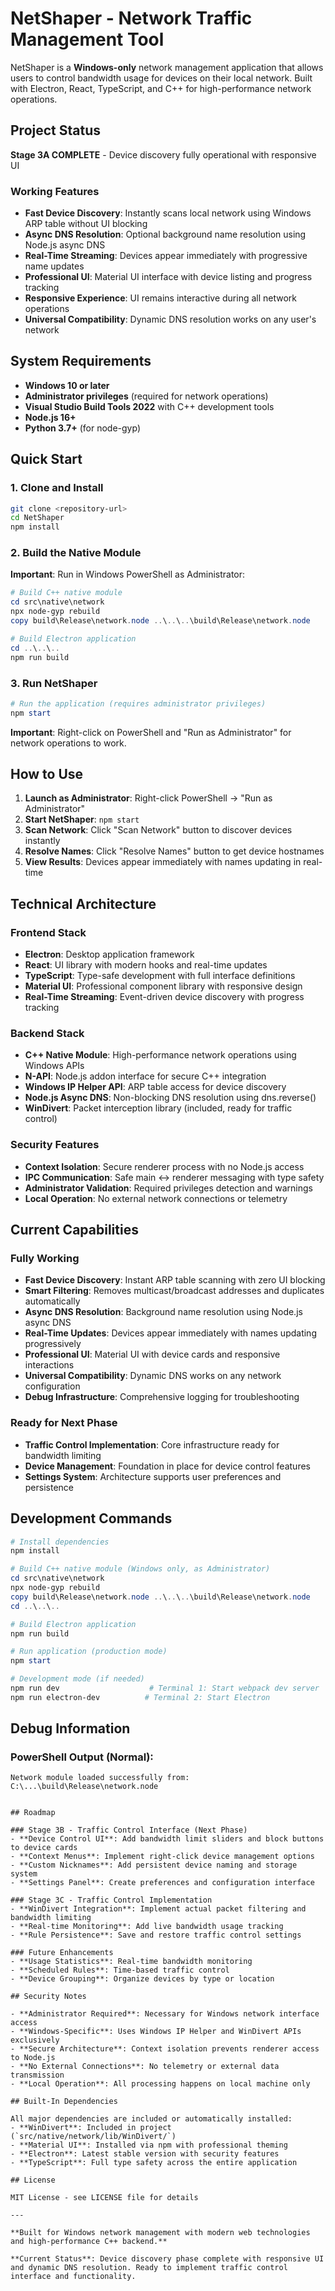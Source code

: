 # NetShaper - Network Traffic Management Tool

NetShaper is a **Windows-only** network management application that allows users to control bandwidth usage for devices on their local network. Built with Electron, React, TypeScript, and C++ for high-performance network operations.

## Project Status

**Stage 3A COMPLETE** - Device discovery fully operational with responsive UI

### Working Features
- **Fast Device Discovery**: Instantly scans local network using Windows ARP table without UI blocking
- **Async DNS Resolution**: Optional background name resolution using Node.js async DNS 
- **Real-Time Streaming**: Devices appear immediately with progressive name updates
- **Professional UI**: Material UI interface with device listing and progress tracking
- **Responsive Experience**: UI remains interactive during all network operations
- **Universal Compatibility**: Dynamic DNS resolution works on any user's network

## System Requirements

- **Windows 10 or later**
- **Administrator privileges** (required for network operations)
- **Visual Studio Build Tools 2022** with C++ development tools
- **Node.js 16+**
- **Python 3.7+** (for node-gyp)

## Quick Start

### 1. Clone and Install

```bash
git clone <repository-url>
cd NetShaper
npm install
```

### 2. Build the Native Module

**Important**: Run in Windows PowerShell as Administrator:

```powershell
# Build C++ native module
cd src\native\network
npx node-gyp rebuild
copy build\Release\network.node ..\..\..\build\Release\network.node

# Build Electron application
cd ..\..\..
npm run build
```

### 3. Run NetShaper

```powershell
# Run the application (requires administrator privileges)
npm start
```

**Important**: Right-click on PowerShell and "Run as Administrator" for network operations to work.

## How to Use

1. **Launch as Administrator**: Right-click PowerShell → "Run as Administrator"
2. **Start NetShaper**: `npm start`
3. **Scan Network**: Click "Scan Network" button to discover devices instantly
4. **Resolve Names**: Click "Resolve Names" button to get device hostnames
5. **View Results**: Devices appear immediately with names updating in real-time


## Technical Architecture

### Frontend Stack
- **Electron**: Desktop application framework
- **React**: UI library with modern hooks and real-time updates
- **TypeScript**: Type-safe development with full interface definitions
- **Material UI**: Professional component library with responsive design
- **Real-Time Streaming**: Event-driven device discovery with progress tracking

### Backend Stack
- **C++ Native Module**: High-performance network operations using Windows APIs
- **N-API**: Node.js addon interface for secure C++ integration
- **Windows IP Helper API**: ARP table access for device discovery
- **Node.js Async DNS**: Non-blocking DNS resolution using dns.reverse()
- **WinDivert**: Packet interception library (included, ready for traffic control)

### Security Features
- **Context Isolation**: Secure renderer process with no Node.js access
- **IPC Communication**: Safe main ↔ renderer messaging with type safety
- **Administrator Validation**: Required privileges detection and warnings
- **Local Operation**: No external network connections or telemetry

## Current Capabilities

### Fully Working
- **Fast Device Discovery**: Instant ARP table scanning with zero UI blocking
- **Smart Filtering**: Removes multicast/broadcast addresses and duplicates automatically
- **Async DNS Resolution**: Background name resolution using Node.js async DNS
- **Real-Time Updates**: Devices appear immediately with names updating progressively
- **Professional UI**: Material UI with device cards and responsive interactions
- **Universal Compatibility**: Dynamic DNS works on any network configuration
- **Debug Infrastructure**: Comprehensive logging for troubleshooting

### Ready for Next Phase
- **Traffic Control Implementation**: Core infrastructure ready for bandwidth limiting
- **Device Management**: Foundation in place for device control features
- **Settings System**: Architecture supports user preferences and persistence

## Development Commands

```powershell
# Install dependencies
npm install

# Build C++ native module (Windows only, as Administrator)
cd src\native\network
npx node-gyp rebuild
copy build\Release\network.node ..\..\..\build\Release\network.node
cd ..\..\..

# Build Electron application
npm run build

# Run application (production mode)
npm start

# Development mode (if needed)
npm run dev                    # Terminal 1: Start webpack dev server
npm run electron-dev          # Terminal 2: Start Electron
```

## Debug Information

### PowerShell Output (Normal):
```
Network module loaded successfully from: C:\...\build\Release\network.node
```
```

## Roadmap

### Stage 3B - Traffic Control Interface (Next Phase)
- **Device Control UI**: Add bandwidth limit sliders and block buttons to device cards
- **Context Menus**: Implement right-click device management options
- **Custom Nicknames**: Add persistent device naming and storage system
- **Settings Panel**: Create preferences and configuration interface

### Stage 3C - Traffic Control Implementation
- **WinDivert Integration**: Implement actual packet filtering and bandwidth limiting
- **Real-time Monitoring**: Add live bandwidth usage tracking
- **Rule Persistence**: Save and restore traffic control settings

### Future Enhancements
- **Usage Statistics**: Real-time bandwidth monitoring
- **Scheduled Rules**: Time-based traffic control
- **Device Grouping**: Organize devices by type or location

## Security Notes

- **Administrator Required**: Necessary for Windows network interface access
- **Windows-Specific**: Uses Windows IP Helper and WinDivert APIs exclusively
- **Secure Architecture**: Context isolation prevents renderer access to Node.js
- **No External Connections**: No telemetry or external data transmission
- **Local Operation**: All processing happens on local machine only

## Built-In Dependencies

All major dependencies are included or automatically installed:
- **WinDivert**: Included in project (`src/native/network/lib/WinDivert/`)
- **Material UI**: Installed via npm with professional theming
- **Electron**: Latest stable version with security features
- **TypeScript**: Full type safety across the entire application

## License

MIT License - see LICENSE file for details

---

**Built for Windows network management with modern web technologies and high-performance C++ backend.**

**Current Status**: Device discovery phase complete with responsive UI and dynamic DNS resolution. Ready to implement traffic control interface and functionality.
